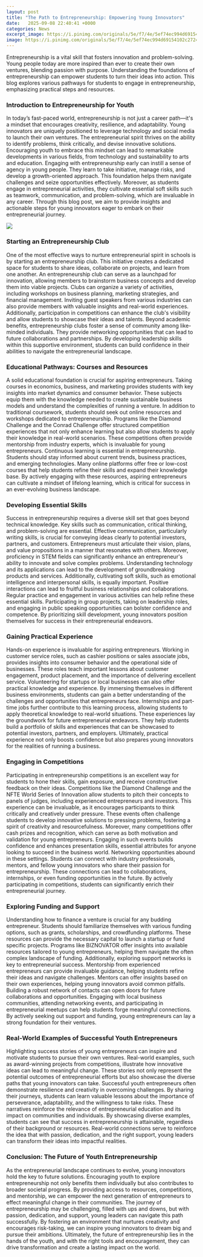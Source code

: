 ```yaml
---
layout: post
title: "The Path to Entrepreneurship: Empowering Young Innovators"
date:   2025-09-08 22:40:41 +0000
categories: News
excerpt_image: https://i.pinimg.com/originals/5e/f7/4e/5ef74ec994d69154102c27244168820c.jpg
image: https://i.pinimg.com/originals/5e/f7/4e/5ef74ec994d69154102c27244168820c.jpg
---
```


Entrepreneurship is a vital skill that fosters innovation and problem-solving. Young people today are more inspired than ever to create their own ventures, blending passion with purpose. Understanding the foundations of entrepreneurship can empower students to turn their ideas into action. This blog explores various pathways for students to engage in entrepreneurship, emphasizing practical steps and resources.
### Introduction to Entrepreneurship for Youth
In today’s fast-paced world, entrepreneurship is not just a career path—it's a mindset that encourages creativity, resilience, and adaptability. Young innovators are uniquely positioned to leverage technology and social media to launch their own ventures. The entrepreneurial spirit thrives on the ability to identify problems, think critically, and devise innovative solutions. Encouraging youth to embrace this mindset can lead to remarkable developments in various fields, from technology and sustainability to arts and education.
Engaging with entrepreneurship early can instill a sense of agency in young people. They learn to take initiative, manage risks, and develop a growth-oriented approach. This foundation helps them navigate challenges and seize opportunities effectively. Moreover, as students engage in entrepreneurial activities, they cultivate essential soft skills such as teamwork, communication, and problem-solving, which are invaluable in any career. Through this blog post, we aim to provide insights and actionable steps for young innovators eager to embark on their entrepreneurial journey.

![](https://i.pinimg.com/originals/5e/f7/4e/5ef74ec994d69154102c27244168820c.jpg)
### Starting an Entrepreneurship Club
One of the most effective ways to nurture entrepreneurial spirit in schools is by starting an entrepreneurship club. This initiative creates a dedicated space for students to share ideas, collaborate on projects, and learn from one another. An entrepreneurship club can serve as a launchpad for innovation, allowing members to brainstorm business concepts and develop them into viable projects.
Clubs can organize a variety of activities, including workshops on business planning, marketing strategies, and financial management. Inviting guest speakers from various industries can also provide members with valuable insights and real-world experiences. Additionally, participation in competitions can enhance the club's visibility and allow students to showcase their ideas and talents.
Beyond academic benefits, entrepreneurship clubs foster a sense of community among like-minded individuals. They provide networking opportunities that can lead to future collaborations and partnerships. By developing leadership skills within this supportive environment, students can build confidence in their abilities to navigate the entrepreneurial landscape.
### Educational Pathways: Courses and Resources
A solid educational foundation is crucial for aspiring entrepreneurs. Taking courses in economics, business, and marketing provides students with key insights into market dynamics and consumer behavior. These subjects equip them with the knowledge needed to create sustainable business models and understand the complexities of running a venture.
In addition to traditional coursework, students should seek out online resources and workshops dedicated to entrepreneurship. Programs like the Diamond Challenge and the Conrad Challenge offer structured competition experiences that not only enhance learning but also allow students to apply their knowledge in real-world scenarios. These competitions often provide mentorship from industry experts, which is invaluable for young entrepreneurs.
Continuous learning is essential in entrepreneurship. Students should stay informed about current trends, business practices, and emerging technologies. Many online platforms offer free or low-cost courses that help students refine their skills and expand their knowledge base. By actively engaging with these resources, aspiring entrepreneurs can cultivate a mindset of lifelong learning, which is critical for success in an ever-evolving business landscape.
### Developing Essential Skills
Success in entrepreneurship requires a diverse skill set that goes beyond technical knowledge. Key skills such as communication, critical thinking, and problem-solving are essential. Effective communication, particularly writing skills, is crucial for conveying ideas clearly to potential investors, partners, and customers. Entrepreneurs must articulate their vision, plans, and value propositions in a manner that resonates with others.
Moreover, proficiency in STEM fields can significantly enhance an entrepreneur's ability to innovate and solve complex problems. Understanding technology and its applications can lead to the development of groundbreaking products and services. Additionally, cultivating soft skills, such as emotional intelligence and interpersonal skills, is equally important. Positive interactions can lead to fruitful business relationships and collaborations.
Regular practice and engagement in various activities can help refine these essential skills. Participating in group projects, taking on leadership roles, and engaging in public speaking opportunities can bolster confidence and competence. By prioritizing skill development, young innovators position themselves for success in their entrepreneurial endeavors.
### Gaining Practical Experience
Hands-on experience is invaluable for aspiring entrepreneurs. Working in customer service roles, such as cashier positions or sales associate jobs, provides insights into consumer behavior and the operational side of businesses. These roles teach important lessons about customer engagement, product placement, and the importance of delivering excellent service.
Volunteering for startups or local businesses can also offer practical knowledge and experience. By immersing themselves in different business environments, students can gain a better understanding of the challenges and opportunities that entrepreneurs face. Internships and part-time jobs further contribute to this learning process, allowing students to apply theoretical knowledge to real-world situations.
These experiences lay the groundwork for future entrepreneurial endeavors. They help students build a portfolio of skills and experiences that can be showcased to potential investors, partners, and employers. Ultimately, practical experience not only boosts confidence but also prepares young innovators for the realities of running a business.
### Engaging in Competitions
Participating in entrepreneurship competitions is an excellent way for students to hone their skills, gain exposure, and receive constructive feedback on their ideas. Competitions like the Diamond Challenge and the NFTE World Series of Innovation allow students to pitch their concepts to panels of judges, including experienced entrepreneurs and investors. This experience can be invaluable, as it encourages participants to think critically and creatively under pressure.
These events often challenge students to develop innovative solutions to pressing problems, fostering a spirit of creativity and resourcefulness. Moreover, many competitions offer cash prizes and recognition, which can serve as both motivation and validation for young entrepreneurs. Engaging in such events builds confidence and enhances presentation skills, essential attributes for anyone looking to succeed in the business world.
Networking opportunities abound in these settings. Students can connect with industry professionals, mentors, and fellow young innovators who share their passion for entrepreneurship. These connections can lead to collaborations, internships, or even funding opportunities in the future. By actively participating in competitions, students can significantly enrich their entrepreneurial journey.
### Exploring Funding and Support
Understanding how to finance a venture is crucial for any budding entrepreneur. Students should familiarize themselves with various funding options, such as grants, scholarships, and crowdfunding platforms. These resources can provide the necessary capital to launch a startup or fund specific projects. Programs like BIZNOVATOR offer insights into available resources tailored to young entrepreneurs, helping them navigate the often complex landscape of funding.
Additionally, exploring support networks is key to entrepreneurial success. Mentorship from experienced entrepreneurs can provide invaluable guidance, helping students refine their ideas and navigate challenges. Mentors can offer insights based on their own experiences, helping young innovators avoid common pitfalls.
Building a robust network of contacts can open doors for future collaborations and opportunities. Engaging with local business communities, attending networking events, and participating in entrepreneurial meetups can help students forge meaningful connections. By actively seeking out support and funding, young entrepreneurs can lay a strong foundation for their ventures.
### Real-World Examples of Successful Youth Entrepreneurs
Highlighting success stories of young entrepreneurs can inspire and motivate students to pursue their own ventures. Real-world examples, such as award-winning projects from competitions, illustrate how innovative ideas can lead to meaningful change. These stories not only represent the potential outcomes of entrepreneurial efforts but also showcase the diverse paths that young innovators can take.
Successful youth entrepreneurs often demonstrate resilience and creativity in overcoming challenges. By sharing their journeys, students can learn valuable lessons about the importance of perseverance, adaptability, and the willingness to take risks. These narratives reinforce the relevance of entrepreneurial education and its impact on communities and individuals.
By showcasing diverse examples, students can see that success in entrepreneurship is attainable, regardless of their background or resources. Real-world connections serve to reinforce the idea that with passion, dedication, and the right support, young leaders can transform their ideas into impactful realities.
### Conclusion: The Future of Youth Entrepreneurship
As the entrepreneurial landscape continues to evolve, young innovators hold the key to future solutions. Encouraging youth to explore entrepreneurship not only benefits them individually but also contributes to broader societal progress. By providing access to resources, competitions, and mentorship, we can empower the next generation of entrepreneurs to effect meaningful change in their communities.
The journey of entrepreneurship may be challenging, filled with ups and downs, but with passion, dedication, and support, young leaders can navigate this path successfully. By fostering an environment that nurtures creativity and encourages risk-taking, we can inspire young innovators to dream big and pursue their ambitions. Ultimately, the future of entrepreneurship lies in the hands of the youth, and with the right tools and encouragement, they can drive transformation and create a lasting impact on the world.